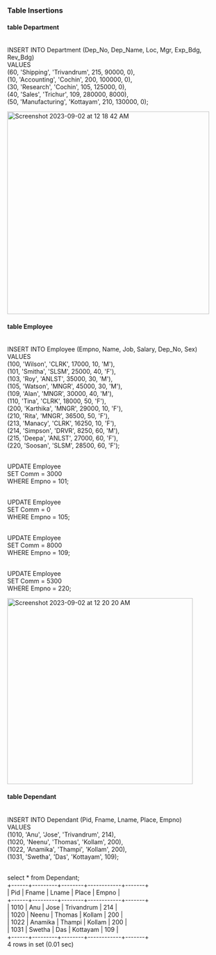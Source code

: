 ### Table Insertions
#### table Department
<br>INSERT INTO Department (Dep_No, Dep_Name, Loc, Mgr, Exp_Bdg, Rev_Bdg)
<br>VALUES
<br>    (60, 'Shipping', 'Trivandrum', 215, 90000, 0),
<br>    (10, 'Accounting', 'Cochin', 200, 100000, 0),
<br>    (30, 'Research', 'Cochin', 105, 125000, 0),
<br>    (40, 'Sales', 'Trichur', 109, 280000, 8000),
<br>    (50, 'Manufacturing', 'Kottayam', 210, 130000, 0);

<img width="465" alt="Screenshot 2023-09-02 at 12 18 42 AM" src="https://github.com/AnnaTheSloth284/S5_KTU_DBMS_Lab/assets/112563080/9e1d31ad-2273-44a4-9e4d-5afab7e989da">

#### table Employee
<br>INSERT INTO Employee (Empno, Name, Job, Salary, Dep_No, Sex)
<br>VALUES
<br>    (100, 'Wilson', 'CLRK', 17000, 10, 'M'),
<br>    (101, 'Smitha', 'SLSM', 25000, 40, 'F'),
<br>    (103, 'Roy', 'ANLST', 35000, 30, 'M'),
<br>    (105, 'Watson', 'MNGR', 45000, 30, 'M'),
<br>    (109, 'Alan', 'MNGR', 30000, 40, 'M'),
<br>    (110, 'Tina', 'CLRK', 18000, 50, 'F'),
<br>    (200, 'Karthika', 'MNGR', 29000, 10, 'F'),
<br>    (210, 'Rita', 'MNGR', 36500, 50, 'F'),
<br>    (213, 'Manacy', 'CLRK', 16250, 10, 'F'),
<br>    (214, 'Simpson', 'DRVR', 8250, 60, 'M'),
<br>    (215, 'Deepa', 'ANLST', 27000, 60, 'F'),
<br>    (220, 'Soosan', 'SLSM', 28500, 60, 'F');

<br>UPDATE Employee
<br>SET Comm = 3000
<br>WHERE Empno = 101;

<br>UPDATE Employee
<br>SET Comm = 0
<br>WHERE Empno = 105;

<br>UPDATE Employee
<br>SET Comm = 8000
<br>WHERE Empno = 109;

<br>UPDATE Employee
<br>SET Comm = 5300
<br>WHERE Empno = 220;

<img width="427" alt="Screenshot 2023-09-02 at 12 20 20 AM" src="https://github.com/AnnaTheSloth284/S5_KTU_DBMS_Lab/assets/112563080/75eb9f39-923e-41b4-97b9-a92aa352b7bd">

#### table Dependant
<br>INSERT INTO Dependant (Pid, Fname, Lname, Place, Empno)
<br>VALUES
<br>    (1010, 'Anu', 'Jose', 'Trivandrum', 214),
<br>    (1020, 'Neenu', 'Thomas', 'Kollam', 200),
<br>    (1022, 'Anamika', 'Thampi', 'Kollam', 200),
<br>    (1031, 'Swetha', 'Das', 'Kottayam', 109);

<br>select * from Dependant;
<br>+------+---------+--------+------------+-------+
<br>| Pid  | Fname   | Lname  | Place      | Empno |
<br>+------+---------+--------+------------+-------+
<br>| 1010 | Anu     | Jose   | Trivandrum |   214 |
<br>| 1020 | Neenu   | Thomas | Kollam     |   200 |
<br>| 1022 | Anamika | Thampi | Kollam     |   200 |
<br>| 1031 | Swetha  | Das    | Kottayam   |   109 |
<br>+------+---------+--------+------------+-------+
<br>4 rows in set (0.01 sec)
